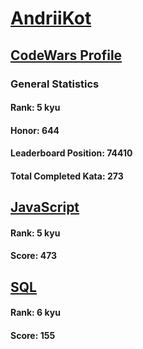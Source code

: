 # [AndriiKot](https://www.codewars.com/users/AndriiKot)
## [CodeWars Profile](https://www.codewars.com/users/AndriiKot)
### General Statistics
#### Rank: 5 kyu
#### Honor: 644
#### Leaderboard Position: 74410
#### Total Completed Kata: 273

## [JavaScript](https://github.com/AndriiKot/JavaScript__CodeWars)
#### Rank: 5 kyu
#### Score: 473

## [SQL](https://github.com/AndriiKot/SQL__CodeWars)
#### Rank: 6 kyu
#### Score: 155
